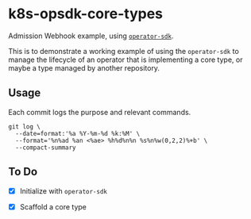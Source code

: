 # k8s-opsdk-core-types

Admission Webhook example, using [`operator-sdk`](https://github.com/operator-framework/operator-sdk).

This is to demonstrate a working example of using the `operator-sdk` to manage
the lifecycle of an operator that is implementing a core type,
or maybe a type managed by another repository.

## Usage

Each commit logs the purpose and relevant commands.

```shell
git log \
  --date=format:'%a %Y-%m-%d %k:%M' \
  --format='%n%ad %an <%ae> %h%d%n%n %s%n%w(0,2,2)%+b' \
  --compact-summary
```

## To Do

- [x] Initialize with `operator-sdk`

- [x] Scaffold a core type

